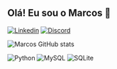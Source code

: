 ## Olá! Eu sou o Marcos 👋

[![Linkedin](https://img.shields.io/badge/LinkedIn-0077B5?style=for-the-badge&logo=linkedin&logoColor=white)](https://www.linkedin.com/in/marcos-carvalho-8173a2241/)  [![Discord](https://img.shields.io/badge/Discord-7289DA?style=for-the-badge&logo=discord&logoColor=white)]([https://discord.com/channels/@SEUUSERNAME/](https://discord.com/channels/krcar4))

![Marcos GitHub stats](https://github-readme-stats.vercel.app/api?username=MarcosFN2014&show_icons=true&theme=transparent)

![Python](https://img.shields.io/badge/python-3670A0?style=for-the-badge&logo=python&logoColor=ffdd54) ![MySQL](https://img.shields.io/badge/MySQL-00000F?style=for-the-badge&logo=mysql&logoColor=white) ![SQLite](https://img.shields.io/badge/SQLite-000?style=for-the-badge&logo=sqlite&logoColor=07405E)

